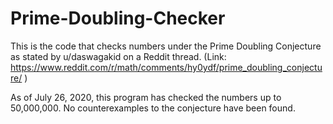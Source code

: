 # Prime-Doubling-Checker
This is the code that checks numbers under the Prime Doubling Conjecture as stated by u/daswagakid on a Reddit thread. (Link: https://www.reddit.com/r/math/comments/hy0ydf/prime_doubling_conjecture/ )

As of July 26, 2020, this program has checked the numbers up to 50,000,000. No counterexamples to the conjecture have been found. 
